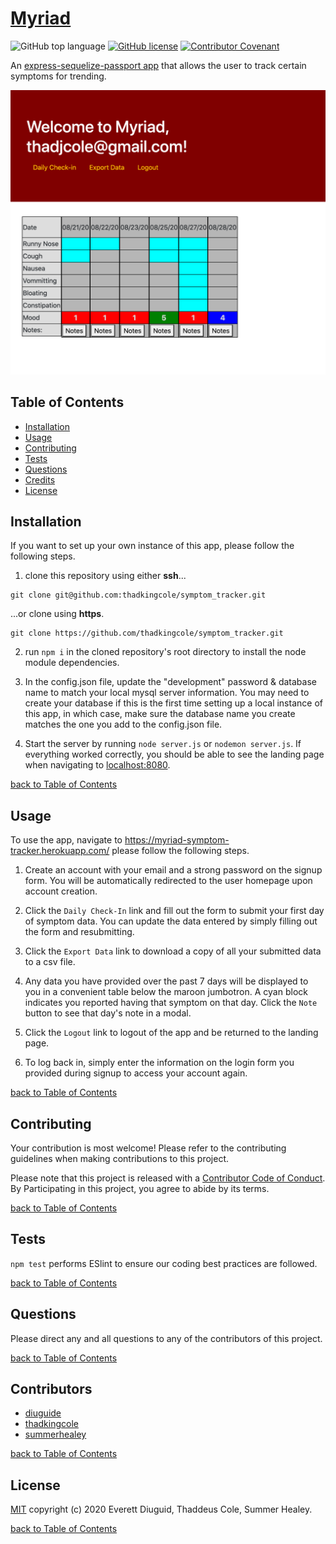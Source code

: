 # [Myriad](https://myriad-symptom-tracker.herokuapp.com/)

![GitHub top language](https://img.shields.io/github/languages/top/thadkingcole/symptom_tracker)
[![GitHub license](https://img.shields.io/github/license/thadkingcole/symptom_tracker)](LICENSE)
[![Contributor Covenant](https://img.shields.io/badge/Contributor%20Covenant-v2.0%20adopted-ff69b4.svg)](code_of_conduct.md)

An [express-sequelize-passport app](https://myriad-symptom-tracker.herokuapp.com/) that allows the user to track certain symptoms for trending.

[![screenshot](./public/images/screenshot.png)](https://myriad-symptom-tracker.herokuapp.com/)

## Table of Contents

- [Installation](#installation)
- [Usage](#usage)
- [Contributing](#contributing)
- [Tests](#tests)
- [Questions](#questions)
- [Credits](#credits)
- [License](#license)

## Installation

If you want to set up your own instance of this app, please follow the following steps.

1. clone this repository using either **ssh**...

```terminal
git clone git@github.com:thadkingcole/symptom_tracker.git
```

...or clone using **https**.

```terminal
git clone https://github.com/thadkingcole/symptom_tracker.git
```

2. run ```npm i``` in the cloned repository's root directory to install the node module dependencies.

1. In the config.json file, update the "development" password & database name to match your local mysql server information. You may need to create your database if this is the first time setting up a local instance of this app, in which case, make sure the database name you create matches the one you add to the config.json file.

1. Start the server by running ```node server.js``` or ```nodemon server.js```. If everything worked correctly, you should be able to see the landing page when navigating to <localhost:8080>.

[back to Table of Contents](#table-of-contents)

## Usage

To use the app, navigate to <https://myriad-symptom-tracker.herokuapp.com/> please follow the following steps.

1. Create an account with your email and a strong password on the signup form. You will be automatically redirected to the user homepage upon account creation.

1. Click the ```Daily Check-In``` link and fill out the form to submit your first day of symptom data. You can update the data entered by simply filling out the form and resubmitting.

1. Click the ```Export Data``` link to download a copy of all your submitted data to a csv file.

1. Any data you have provided over the past 7 days will be displayed to you in a convenient table below the maroon jumbotron. A cyan block indicates you reported having that symptom on that day. Click the ```Note``` button to see that day's note in a modal.

1. Click the ```Logout``` link to logout of the app and be returned to the landing page.

1. To log back in, simply enter the information on the login form you provided during signup to access your account again.

[back to Table of Contents](#table-of-contents)

## Contributing

Your contribution is most welcome! Please refer to the contributing guidelines when making contributions to this project.

Please note that this project is released with a [Contributor Code of Conduct](code_of_conduct.md). By Participating in this project, you agree to abide by its terms.

[back to Table of Contents](#table-of-contents)

## Tests

```npm test``` performs ESlint to ensure our coding best practices are followed.

[back to Table of Contents](#table-of-contents)

## Questions

Please direct any and all questions to any of the contributors of this project.

[back to Table of Contents](#table-of-contents)

## Contributors

- [diuguide](https://github.com/diuguide)
- [thadkingcole](https://github.com/thadkingcole)
- [summerhealey](https://github.com/summerhealey)

[back to Table of Contents](#table-of-contents)

## License

[MIT](LICENSE) copyright (c) 2020 Everett Diuguid, Thaddeus Cole, Summer Healey.

[back to Table of Contents](#table-of-contents)
